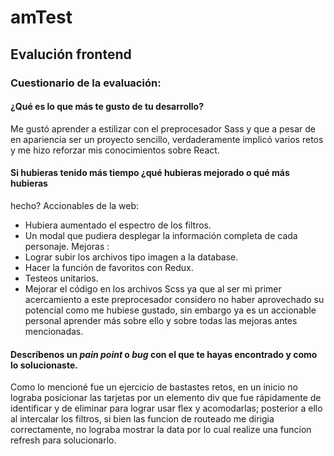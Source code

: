 # amTest
## Evalución frontend
### Cuestionario de la evaluación:
#### ¿Qué es lo que más te gusto de tu desarrollo?
Me gustó aprender a estilizar con el preprocesador Sass y que a pesar de en apariencia ser un proyecto sencillo, verdaderamente implicó varios retos y me hizo reforzar mis conocimientos sobre React. 
#### Si hubieras tenido más tiempo ¿qué hubieras mejorado o qué más hubieras
hecho?
Accionables de la web:
* Hubiera aumentado el espectro de los filtros.
* Un modal que pudiera desplegar la información completa de cada personaje.
Mejoras :
* Lograr subir los archivos tipo imagen a la database. 
* Hacer la función de favoritos con Redux.
* Testeos unitarios. 
* Mejorar el código en los archivos Scss ya que al ser mi primer acercamiento a este preprocesador considero no haber aprovechado su potencial como me hubiese gustado, sin embargo ya es un accionable personal aprender más sobre ello y sobre todas las mejoras antes mencionadas. 

#### Descríbenos un *pain point* o *bug* con el que te hayas encontrado y como lo solucionaste.
Como lo mencioné fue un ejercicio de bastastes retos, en un inicio no lograba posicionar las tarjetas por un elemento div que fue rápidamente de identificar y de eliminar para lograr usar flex y acomodarlas; posterior a ello al intercalar los filtros, si bien las funcion de routeado me dirigia correctamente, no lograba mostrar la data por lo cual realize una funcíon refresh para solucionarlo. 
